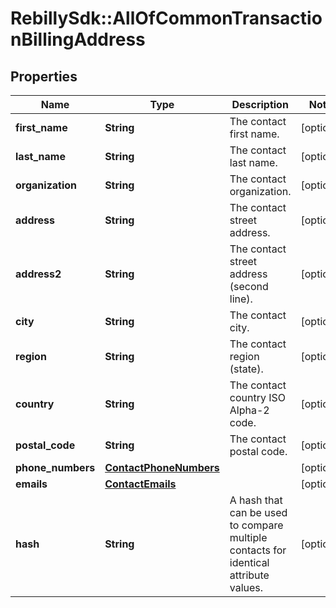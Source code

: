 # RebillySdk::AllOfCommonTransactionBillingAddress

## Properties
Name | Type | Description | Notes
------------ | ------------- | ------------- | -------------
**first_name** | **String** | The contact first name. | [optional] 
**last_name** | **String** | The contact last name. | [optional] 
**organization** | **String** | The contact organization. | [optional] 
**address** | **String** | The contact street address. | [optional] 
**address2** | **String** | The contact street address (second line). | [optional] 
**city** | **String** | The contact city. | [optional] 
**region** | **String** | The contact region (state). | [optional] 
**country** | **String** | The contact country ISO Alpha-2 code. | [optional] 
**postal_code** | **String** | The contact postal code. | [optional] 
**phone_numbers** | [**ContactPhoneNumbers**](ContactPhoneNumbers.md) |  | [optional] 
**emails** | [**ContactEmails**](ContactEmails.md) |  | [optional] 
**hash** | **String** | A hash that can be used to compare multiple contacts for identical attribute values. | [optional] 

